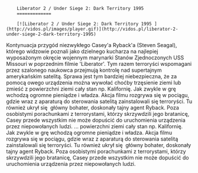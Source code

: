 
        Liberator 2 / Under Siege 2: Dark Territory 1995 
        =============
        
        [![Liberator 2 / Under Siege 2: Dark Territory 1995 ](http://vidos.pl/images/player.gif)](http://vidos.pl/liberator-2-under-siege-2-dark-territory-1995)
        
        
 Kontynuacja przygód niezwykłego Casey'a Ryback'a (Steven Seagal), którego widzowie poznali jako dzielnego kucharza na najlepiej wyposażonym okręcie wojennym marynarki Stanów Zjednoczonych USS Missouri w poprzednim filmie 'Liberator'. Tym razem terroryści wspomagani przez szalonego naukowca przejmują kontrolę nad supertajnym amerykańskim satelitą. Sprawa jest tym bardziej niebezpieczna, że za pomocą owego urządzenia można wywołać choćby trzęsienie ziemi lub zmieść z powierzchni ziemi cały stan np. Kalifornię. Jak zwykle w grę wchodzą ogromne pieniądze i władza. Akcja filmu rozgrywa się w pociągu, gdzie wraz z aparaturą do sterowania satelitą zainstalowali się terroryści. Tu również ukrył się  główny bohater, doskonały tajny agent Ryback. Poza osobistymi porachunkami z terrorystami, którzy skrzywdzili jego bratanicę, Casey przede wszystkim nie może dopuścić do uruchomienia urządzenia przez niepowołanych ludzi.   ... powierzchni ziemi cały stan np. Kalifornię. Jak zwykle w grę wchodzą ogromne pieniądze i władza. Akcja filmu rozgrywa się w pociągu, gdzie wraz z aparaturą do sterowania satelitą zainstalowali się terroryści. Tu również ukrył się  główny bohater, doskonały tajny agent Ryback. Poza osobistymi porachunkami z terrorystami, którzy skrzywdzili jego bratanicę, Casey przede wszystkim nie może dopuścić do uruchomienia urządzenia przez niepowołanych ludzi.
    